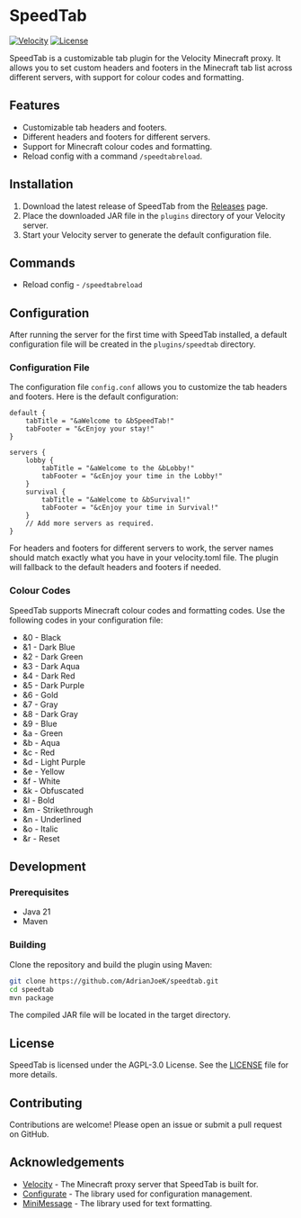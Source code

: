 # SpeedTab

[![Velocity](https://img.shields.io/badge/Velocity-3.3.0-brightgreen)](https://velocitypowered.com/)
[![License](https://img.shields.io/badge/License-AGPL-blue.svg)](LICENSE)

SpeedTab is a customizable tab plugin for the Velocity Minecraft proxy. It allows you to set custom headers and footers in the Minecraft tab list across different servers, with support for colour codes and formatting.

## Features

- Customizable tab headers and footers.
- Different headers and footers for different servers.
- Support for Minecraft colour codes and formatting.
- Reload config with a command `/speedtabreload`.

## Installation

1. Download the latest release of SpeedTab from the [Releases](https://github.com/AdrianJoeK/speedtab/releases) page.
2. Place the downloaded JAR file in the `plugins` directory of your Velocity server.
3. Start your Velocity server to generate the default configuration file.

## Commands
- Reload config - `/speedtabreload`

## Configuration

After running the server for the first time with SpeedTab installed, a default configuration file will be created in the `plugins/speedtab` directory.

### Configuration File

The configuration file `config.conf` allows you to customize the tab headers and footers. Here is the default configuration:

```hocon
default {
    tabTitle = "&aWelcome to &bSpeedTab!"
    tabFooter = "&cEnjoy your stay!"
}

servers {
    lobby {
        tabTitle = "&aWelcome to the &bLobby!"
        tabFooter = "&cEnjoy your time in the Lobby!"
    }
    survival {
        tabTitle = "&aWelcome to &bSurvival!"
        tabFooter = "&cEnjoy your time in Survival!"
    }
    // Add more servers as required.
}
```

For headers and footers for different servers to work, the server names should match exactly what you have in your velocity.toml file. The plugin will fallback to the default headers and footers if needed.

### Colour Codes
SpeedTab supports Minecraft colour codes and formatting codes. Use the following codes in your configuration file:

* &0 - Black
* &1 - Dark Blue
* &2 - Dark Green
* &3 - Dark Aqua
* &4 - Dark Red
* &5 - Dark Purple
* &6 - Gold
* &7 - Gray
* &8 - Dark Gray
* &9 - Blue
* &a - Green
* &b - Aqua
* &c - Red
* &d - Light Purple
* &e - Yellow
* &f - White
* &k - Obfuscated
* &l - Bold
* &m - Strikethrough
* &n - Underlined
* &o - Italic
* &r - Reset

## Development
### Prerequisites
* Java 21
* Maven
### Building
Clone the repository and build the plugin using Maven:

```sh
git clone https://github.com/AdrianJoeK/speedtab.git
cd speedtab
mvn package
```

The compiled JAR file will be located in the target directory.

## License
SpeedTab is licensed under the AGPL-3.0 License. See the [LICENSE](https://github.com/AdrianJoeK/SpeedTab/blob/master/LICENSE) file for more details.

## Contributing
Contributions are welcome! Please open an issue or submit a pull request on GitHub.

## Acknowledgements
* [Velocity](https://papermc.io/software/velocity) - The Minecraft proxy server that SpeedTab is built for.
* [Configurate](https://github.com/SpongePowered/Configurate) - The library used for configuration management.
* [MiniMessage](https://github.com/KyoriPowered/adventure-text-minimessage) - The library used for text formatting.